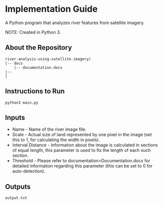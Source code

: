 # Implementation Guide
A Python program that analyzes river features from satellite imagery.

NOTE: Created in Python 3.


## About the Repository
```
river-analysis-using-satellite-imagery/
|-- docs
    |-- documentation.docx
|-- 
|
```

## Instructions to Run
```
python3 main.py
```

## Inputs
- Name - Name of the river image file.
- Scale - Actual size of land represented by one pixel in the image (set this to 1, for calculating the width in pixels).
- Interval Distance - Information about the image is calculated in sections of equal length, this parameter is used to fix the length of each such section.
- Threshold - Please refer to documentation>Documentation.docx for detailed information regarding this parameter (this can be set to 0 for auto-detection).

## Outputs
```
output.txt
```
